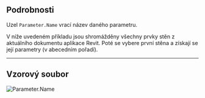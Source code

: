 ## Podrobnosti
Uzel `Parameter.Name` vrací název daného parametru.

V níže uvedeném příkladu jsou shromážděny všechny prvky stěn z aktuálního dokumentu aplikace Revit. Poté se vybere první stěna a získají se její parametry (v abecedním pořadí).

___
## Vzorový soubor

![Parameter.Name](./Revit.Elements.Parameter.Name_img.jpg)

